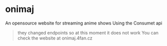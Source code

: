 # onimaj

An opensource website for streaming anime shows
Using the Consumet api

> they changed endpoints so at this moment it does not work
> You can check the website at onimaj.4fan.cz
